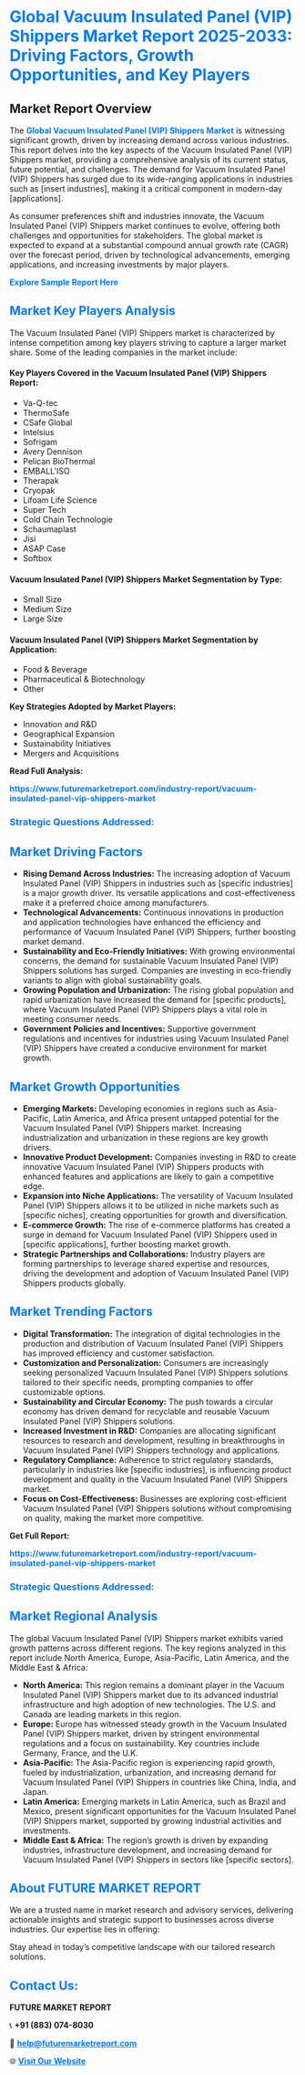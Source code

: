 <h1 style="color: #007BFF;">Global Vacuum Insulated Panel (VIP) Shippers Market Report 2025-2033: Driving Factors, Growth Opportunities, and Key Players</h1>

<section id="overview">
<h2>Market Report Overview</h2>
<p>The <a href="https://www.futuremarketreport.com/industry-report/vacuum-insulated-panel-vip-shippers-market" style="color: #007BFF; text-decoration: none;"><strong>Global Vacuum Insulated Panel (VIP) Shippers Market</strong></a> is witnessing significant growth, driven by increasing demand across various industries. This report delves into the key aspects of the Vacuum Insulated Panel (VIP) Shippers market, providing a comprehensive analysis of its current status, future potential, and challenges. The demand for Vacuum Insulated Panel (VIP) Shippers has surged due to its wide-ranging applications in industries such as [insert industries], making it a critical component in modern-day [applications].</p>
<p>As consumer preferences shift and industries innovate, the Vacuum Insulated Panel (VIP) Shippers market continues to evolve, offering both challenges and opportunities for stakeholders. The global market is expected to expand at a substantial compound annual growth rate (CAGR) over the forecast period, driven by technological advancements, emerging applications, and increasing investments by major players.</p>
</section>

<section id="overview">
<p><a href="https://www.futuremarketreport.com/request-sample/reportId=27038" style="color: #007BFF; text-decoration: none;"><strong>Explore Sample Report Here</strong></a></p>
</section>

<section id="key-players">
<h2 style="color: #007BFF;">Market Key Players Analysis</h2>
<p>The Vacuum Insulated Panel (VIP) Shippers market is characterized by intense competition among key players striving to capture a larger market share. Some of the leading companies in the market include:</p>
<h4>Key Players Covered in the Vacuum Insulated Panel (VIP) Shippers Report:</h4>
<ul><li>Va-Q-tec</li><li>ThermoSafe</li><li>CSafe Global</li><li>Intelsius</li><li>Sofrigam</li><li>Avery Dennison</li><li>Pelican BioThermal</li><li>EMBALL&#039;ISO</li><li>Therapak</li><li>Cryopak</li><li>Lifoam Life Science</li><li>Super Tech</li><li>Cold Chain Technologie</li><li>Schaumaplast</li><li>Jisi</li><li>ASAP Case</li><li>Softbox</li></ul>
<h4>Vacuum Insulated Panel (VIP) Shippers Market Segmentation by Type:</h4>
<ul><li>Small Size</li><li>Medium Size</li><li>Large Size</li></ul>

<h4>Vacuum Insulated Panel (VIP) Shippers Market Segmentation by Application:</h4>
<ul><li>Food &amp; Beverage</li><li>Pharmaceutical &amp; Biotechnology</li><li>Other</li></ul>
<p><strong>Key Strategies Adopted by Market Players:</strong></p>
<ul>
<li>Innovation and R&D</li>
<li>Geographical Expansion</li>
<li>Sustainability Initiatives</li>
<li>Mergers and Acquisitions</li>
</ul>
</section>

<section>
<p><strong>Read Full Analysis: </strong></p><a href="https://www.futuremarketreport.com/industry-report/vacuum-insulated-panel-vip-shippers-market" style="color: #007BFF; text-decoration: none;"><strong>https://www.futuremarketreport.com/industry-report/vacuum-insulated-panel-vip-shippers-market</strong></a>
<h3 style="color: #007BFF;">Strategic Questions Addressed:</h3>
</section>

<section id="driving-factors">
<h2 style="color: #007BFF;">Market Driving Factors</h2>
<ul>
<li><strong>Rising Demand Across Industries:</strong> The increasing adoption of Vacuum Insulated Panel (VIP) Shippers in industries such as [specific industries] is a major growth driver. Its versatile applications and cost-effectiveness make it a preferred choice among manufacturers.</li>
<li><strong>Technological Advancements:</strong> Continuous innovations in production and application technologies have enhanced the efficiency and performance of Vacuum Insulated Panel (VIP) Shippers, further boosting market demand.</li>
<li><strong>Sustainability and Eco-Friendly Initiatives:</strong> With growing environmental concerns, the demand for sustainable Vacuum Insulated Panel (VIP) Shippers solutions has surged. Companies are investing in eco-friendly variants to align with global sustainability goals.</li>
<li><strong>Growing Population and Urbanization:</strong> The rising global population and rapid urbanization have increased the demand for [specific products], where Vacuum Insulated Panel (VIP) Shippers plays a vital role in meeting consumer needs.</li>
<li><strong>Government Policies and Incentives:</strong> Supportive government regulations and incentives for industries using Vacuum Insulated Panel (VIP) Shippers have created a conducive environment for market growth.</li>
</ul>
</section>

<section id="growth-opportunities">
<h2 style="color: #007BFF;">Market Growth Opportunities</h2>
<ul>
<li><strong>Emerging Markets:</strong> Developing economies in regions such as Asia-Pacific, Latin America, and Africa present untapped potential for the Vacuum Insulated Panel (VIP) Shippers market. Increasing industrialization and urbanization in these regions are key growth drivers.</li>
<li><strong>Innovative Product Development:</strong> Companies investing in R&D to create innovative Vacuum Insulated Panel (VIP) Shippers products with enhanced features and applications are likely to gain a competitive edge.</li>
<li><strong>Expansion into Niche Applications:</strong> The versatility of Vacuum Insulated Panel (VIP) Shippers allows it to be utilized in niche markets such as [specific niches], creating opportunities for growth and diversification.</li>
<li><strong>E-commerce Growth:</strong> The rise of e-commerce platforms has created a surge in demand for Vacuum Insulated Panel (VIP) Shippers used in [specific applications], further boosting market growth.</li>
<li><strong>Strategic Partnerships and Collaborations:</strong> Industry players are forming partnerships to leverage shared expertise and resources, driving the development and adoption of Vacuum Insulated Panel (VIP) Shippers products globally.</li>
</ul>
</section>

<section id="trending-factors">
<h2 style="color: #007BFF;">Market Trending Factors</h2>
<ul>
<li><strong>Digital Transformation:</strong> The integration of digital technologies in the production and distribution of Vacuum Insulated Panel (VIP) Shippers has improved efficiency and customer satisfaction.</li>
<li><strong>Customization and Personalization:</strong> Consumers are increasingly seeking personalized Vacuum Insulated Panel (VIP) Shippers solutions tailored to their specific needs, prompting companies to offer customizable options.</li>
<li><strong>Sustainability and Circular Economy:</strong> The push towards a circular economy has driven demand for recyclable and reusable Vacuum Insulated Panel (VIP) Shippers solutions.</li>
<li><strong>Increased Investment in R&D:</strong> Companies are allocating significant resources to research and development, resulting in breakthroughs in Vacuum Insulated Panel (VIP) Shippers technology and applications.</li>
<li><strong>Regulatory Compliance:</strong> Adherence to strict regulatory standards, particularly in industries like [specific industries], is influencing product development and quality in the Vacuum Insulated Panel (VIP) Shippers market.</li>
<li><strong>Focus on Cost-Effectiveness:</strong> Businesses are exploring cost-efficient Vacuum Insulated Panel (VIP) Shippers solutions without compromising on quality, making the market more competitive.</li>
</ul>
</section>

<section>
<p><strong>Get Full Report: </strong></p><a href="https://www.futuremarketreport.com/industry-report/vacuum-insulated-panel-vip-shippers-market" style="color: #007BFF; text-decoration: none;"><strong>https://www.futuremarketreport.com/industry-report/vacuum-insulated-panel-vip-shippers-market</strong></a>
<h3 style="color: #007BFF;">Strategic Questions Addressed:</h3>
</section>


<section id="regional-analysis">
<h2 style="color: #007BFF;">Market Regional Analysis</h2>
<p>The global Vacuum Insulated Panel (VIP) Shippers market exhibits varied growth patterns across different regions. The key regions analyzed in this report include North America, Europe, Asia-Pacific, Latin America, and the Middle East & Africa:</p>
<ul>
<li><strong>North America:</strong> This region remains a dominant player in the Vacuum Insulated Panel (VIP) Shippers market due to its advanced industrial infrastructure and high adoption of new technologies. The U.S. and Canada are leading markets in this region.</li>
<li><strong>Europe:</strong> Europe has witnessed steady growth in the Vacuum Insulated Panel (VIP) Shippers market, driven by stringent environmental regulations and a focus on sustainability. Key countries include Germany, France, and the U.K.</li>
<li><strong>Asia-Pacific:</strong> The Asia-Pacific region is experiencing rapid growth, fueled by industrialization, urbanization, and increasing demand for Vacuum Insulated Panel (VIP) Shippers in countries like China, India, and Japan.</li>
<li><strong>Latin America:</strong> Emerging markets in Latin America, such as Brazil and Mexico, present significant opportunities for the Vacuum Insulated Panel (VIP) Shippers market, supported by growing industrial activities and investments.</li>
<li><strong>Middle East & Africa:</strong> The region’s growth is driven by expanding industries, infrastructure development, and increasing demand for Vacuum Insulated Panel (VIP) Shippers in sectors like [specific sectors].</li>
</ul>
</section>

<footer>
<h2 style="color: #007BFF;">About FUTURE MARKET REPORT</h2>
<p>We are a trusted name in market research and advisory services, delivering actionable insights and strategic support to businesses across diverse industries. Our expertise lies in offering:</p>

<p>Stay ahead in today’s competitive landscape with our tailored research solutions.</p>

<h2 style="color: #007BFF;">Contact Us:</h2>
<p><strong>FUTURE MARKET REPORT</strong></p>
<p>📞 <strong>+91 (883) 074-8030</strong></p>
<p>📧 <strong><a href="mailto:help@futuremarketreport.com" style="color: #007BFF;">help@futuremarketreport.com</a></strong></p>
<p>🌐 <strong><a href="https://www.futuremarketreport.com/" style="color: #007BFF;">Visit Our Website</a></strong></p>
</footer>